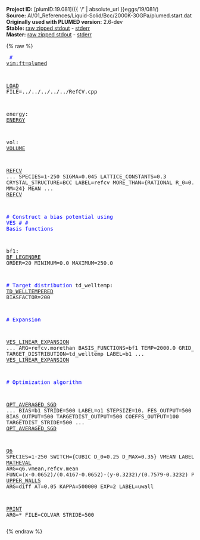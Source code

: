 **Project ID:** [plumID:19.081]({{ '/' | absolute_url }}eggs/19/081/)  
**Source:** Al/01_References/Liquid-Solid/Bcc/2000K-30GPa/plumed.start.dat  
**Originally used with PLUMED version:** 2.6-dev  
**Stable:** [raw zipped stdout](plumed.start.dat.plumed.stdout.txt.zip) - [stderr](plumed.start.dat.plumed.stderr)  
**Master:** [raw zipped stdout](plumed.start.dat.plumed_master.stdout.txt.zip) - [stderr](plumed.start.dat.plumed_master.stderr)  

{% raw %}<pre>
<span style="color:blue"># <a href="https://plumed.github.io/doc-master/user-doc/html/_vim_syntax.html">vim:ft=plumed</a></span>

<a href="https://plumed.github.io/doc-master/user-doc/html/_l_o_a_d.html">LOAD</a> FILE=../../../../../RefCV.cpp

energy: <a href="https://plumed.github.io/doc-master/user-doc/html/_e_n_e_r_g_y.html">ENERGY</a>

vol: <a href="https://plumed.github.io/doc-master/user-doc/html/_v_o_l_u_m_e.html">VOLUME</a>

<a href="https://plumed.github.io/doc-master/user-doc/html/_r_e_f_c_v.html">REFCV</a> ...
 SPECIES=1-250
 SIGMA=0.045
 LATTICE_CONSTANTS=0.3
 CRYSTAL_STRUCTURE=BCC
 LABEL=refcv
 MORE_THAN={RATIONAL R_0=0.5 NN=12 MM=24}
 MEAN
... <a href="https://plumed.github.io/doc-master/user-doc/html/_r_e_f_c_v.html">REFCV</a>

<span style="color:blue"># Construct a bias potential using VES</span>
<span style="color:blue">#</span>
<span style="color:blue"># Basis functions</span>

bf1: <a href="https://plumed.github.io/doc-master/user-doc/html/_b_f__l_e_g_e_n_d_r_e.html">BF_LEGENDRE</a> ORDER=20 MINIMUM=0.0 MAXIMUM=250.0

<span style="color:blue"># Target distribution</span>
td_welltemp: <a href="https://plumed.github.io/doc-master/user-doc/html/_t_d__w_e_l_l_t_e_m_p_e_r_e_d.html">TD_WELLTEMPERED</a> BIASFACTOR=200

<span style="color:blue"># Expansion</span>

<a href="https://plumed.github.io/doc-master/user-doc/html/_v_e_s__l_i_n_e_a_r__e_x_p_a_n_s_i_o_n.html">VES_LINEAR_EXPANSION</a> ...
 ARG=refcv.morethan
 BASIS_FUNCTIONS=bf1
 TEMP=2000.0
 GRID_BINS=300
 TARGET_DISTRIBUTION=td_welltemp
 LABEL=b1
... <a href="https://plumed.github.io/doc-master/user-doc/html/_v_e_s__l_i_n_e_a_r__e_x_p_a_n_s_i_o_n.html">VES_LINEAR_EXPANSION</a>

<span style="color:blue"># Optimization algorithm</span>

<a href="https://plumed.github.io/doc-master/user-doc/html/_o_p_t__a_v_e_r_a_g_e_d__s_g_d.html">OPT_AVERAGED_SGD</a> ...
  BIAS=b1
  STRIDE=500
  LABEL=o1
  STEPSIZE=10.
  FES_OUTPUT=500
  BIAS_OUTPUT=500
  TARGETDIST_OUTPUT=500
  COEFFS_OUTPUT=100
  TARGETDIST_STRIDE=500
... <a href="https://plumed.github.io/doc-master/user-doc/html/_o_p_t__a_v_e_r_a_g_e_d__s_g_d.html">OPT_AVERAGED_SGD</a>

<a href="https://plumed.github.io/doc-master/user-doc/html/_q6.html">Q6</a> SPECIES=1-250 SWITCH={CUBIC D_0=0.25 D_MAX=0.35} VMEAN LABEL=q6
diff: <a href="https://plumed.github.io/doc-master/user-doc/html/_m_a_t_h_e_v_a_l.html">MATHEVAL</a> ARG=q6.vmean,refcv.mean FUNC=(x-0.0652)/(0.4167-0.0652)-(y-0.3232)/(0.7579-0.3232) PERIODIC=NO
<a href="https://plumed.github.io/doc-master/user-doc/html/_u_p_p_e_r__w_a_l_l_s.html">UPPER_WALLS</a> ARG=diff AT=0.05 KAPPA=500000 EXP=2 LABEL=uwall

<a href="https://plumed.github.io/doc-master/user-doc/html/_p_r_i_n_t.html">PRINT</a> ARG=* FILE=COLVAR STRIDE=500
</pre>{% endraw %}
